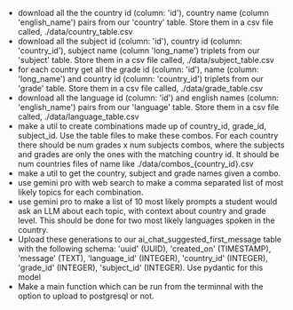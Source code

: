 - download all the the country id (column: 'id'), country name (column 'english_name') pairs from our 'country' table. Store them in a csv file called, ./data/country_table.csv
- download all the subject id (column: 'id'), country id (column: 'country_id'), subject name (column 'long_name') triplets from our 'subject' table. Store them in a csv file called, ./data/subject_table.csv
- for each country get all the grade id (column: 'id'), name (column: 'long_name') and country id (column: 'country_id') triplets from our 'grade' table. Store them in a csv file called, ./data/grade_table.csv
- download all the language id (column: 'id') and english names (column: 'english_name') pairs from our 'language' table. Store them in a csv file called, ./data/language_table.csv
- make a util to create combinations made up of country_id, grade_id, subject_id. Use the table files to make these combos. For each country there should be num grades x num subjects combos, where the subjects and grades are only the ones with the matching country id. It should be num countries files of name like ./data/combos_{country_id}.csv
- make a util to get the country, subject and grade names given a combo.
- use gemini pro with web search to make a comma separated list of most likely topics for each combination.
- use gemini pro to make a list of 10 most likely prompts a student would ask an LLM about each topic, with context about country and grade level. This should be done for two most likely languages spoken in the country.
- Upload these generations to our ai_chat_suggested_first_message table with the following schema: 'uuid' (UUID), 'created_on' (TIMESTAMP), 'message' (TEXT), 'language_id' (INTEGER), 'country_id' (INTEGER), 'grade_id' (INTEGER), 'subject_id' (INTEGER). Use pydantic for this model
- Make a main function which can be run from the terminnal with the option to upload to postgresql or not.
